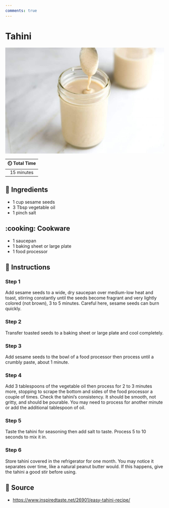 ```yaml
---
comments: true
---
```

# Tahini

![Tahini](../assets/images/tahini.jpg)

| :timer_clock: Total Time |
|:-----------------------: |
| 15 minutes |

## :salt: Ingredients

- 1 cup sesame seeds
- 3 Tbsp vegetable oil
- 1 pinch salt

## :cooking: Cookware

- 1 saucepan
- 1 baking sheet or large plate
- 1 food processor

## :pencil: Instructions

### Step 1

Add sesame seeds to a wide, dry saucepan over medium-low heat and toast, stirring constantly until the seeds become
fragrant and very lightly colored (not brown), 3 to 5 minutes. Careful here, sesame seeds can burn quickly.

### Step 2

Transfer toasted seeds to a baking sheet or large plate and cool completely.

### Step 3

Add sesame seeds to the bowl of a food processor then process until a crumbly paste, about 1 minute.

### Step 4

Add 3 tablespoons of the vegetable oil then process for 2 to 3 minutes more, stopping to scrape the bottom and sides of
the food processor a couple of times. Check the tahini’s consistency. It should be smooth, not gritty, and should be
pourable. You may need to process for another minute or add the additional tablespoon of oil.

### Step 5

Taste the tahini for seasoning then add salt to taste. Process 5 to 10 seconds to mix it in.

### Step 6

Store tahini covered in the refrigerator for one month. You may notice it separates over time, like a natural peanut
butter would. If this happens, give the tahini a good stir before using.

## :link: Source

- <https://www.inspiredtaste.net/26901/easy-tahini-recipe/>
